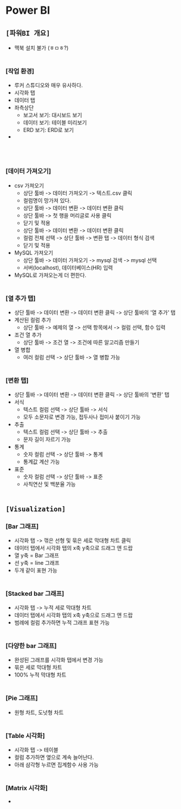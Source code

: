 # Power BI

## `[파워BI 개요]`
* 맥북 설치 불가 (ㅎㅁㅎ?)
<br><br>

### [작업 환경]
* 루커 스튜디오와 매우 유사하다.
* 시각화 탭
* 데이터 탭
* 좌측상단
    * 보고서 보기: 대시보드 보기
    * 데이터 보기: 테이블 미리보기
    * ERD 보기: ERD로 보기
* 
<br><br>

### [데이터 가져오기]
* csv 가져오기
    * 상단 툴바 -> 데이터 가져오기 -> 텍스트.csv 클릭
    * 컬럼명이 망가져 있다.
    * 상단 툴바 -> 데이터 변환 -> 데이터 변환 클릭
    * 상단 툴바 -> 첫 행을 머리글로 사용 클릭
    * 닫기 및 적용
    * 상단 툴바 -> 데이터 변환 -> 데이터 변환 클릭
    * 컬럼 전체 선택 -> 상단 툴바 -> 변환 탭 -> 데이터 형식 검색
    * 닫기 및 적용
* MySQL 가져오기
    * 상단 툴바 -> 데이터 가져오기 -> mysql 검색 -> mysql 선택
    * 서버(localhost), 데이터베이스(HR) 입력
* MySQL로 가져오는게 더 편한다.
<br><br>

### [열 추가 탭]
* 상단 툴바 -> 데이터 변환 -> 데이터 변환 클릭 -> 상단 툴바의 '열 추가' 탭
* 계산된 컬럼 추가
    * 상단 툴바 -> 예제의 열 -> 선택 항목에서 -> 컬럼 선택, 함수 입력
* 조건 열 추가
    * 상단 툴바 -> 조건 열 -> 조건에 따른 알고리즘 만들기
* 열 병합
    * 여러 컬럼 선택 -> 상단 툴바 -> 열 병합 가능
<br><br>

### [변환 탭]
* 상단 툴바 -> 데이터 변환 -> 데이터 변환 클릭 -> 상단 툴바의 '변환' 탭
* 서식
    * 텍스트 컬럼 선택 -> 상단 툴바 -> 서식
    * 모두 소문자로 변경 가능, 접두사나 접미사 붙이기 가능
* 추출
    * 텍스트 컬럼 선택 -> 상단 툴바 -> 추출
    * 문자 길이 자르기 가능
* 통계
    * 숫자 컬럼 선택 -> 상단 툴바 -> 통계
    * 통계값 계산 가능
* 표준
    * 숫자 컬럼 선택 -> 상단 툴바 -> 표준
    * 사칙연산 및 백분율 가능
<br><br>



## `[Visualization]`

### [Bar 그래프]
* 시각화 탭 -> 꺾은 선형 및 묶은 세로 막대형 차트 클릭
* 데이터 탭에서 시각화 탭의 x축 y축으로 드래그 앤 드랍
* 열 y축 = Bar 그래프
* 선 y축 = line 그래프
* 두개 같이 표현 가능
<br><br>

### [Stacked bar 그래프]
* 시각화 탭 -> 누적 세로 막대형 차트
* 데이터 탭에서 시각화 탭의 x축 y축으로 드래그 앤 드랍
* 범례에 컬럼 추가하면 누적 그래프 표현 가능
<br><br>

### [다양한 bar 그래프]
* 완성된 그래프를 시각화 탭에서 변경 가능
* 묶은 세로 막대형 차트
* 100% 누적 막대형 차트
<br><br>

### [Pie 그래프]
* 원형 차트, 도넛형 차트
<br><br>

### [Table 시각화]
* 시각화 탭 -> 테이블
* 컬럼 추가하면 옆으로 계속 늘어난다.
* 아래 삼각형 누르면 집계함수 사용 가능
<br><br>

### [Matrix 시각화]
* 
<br><br>










